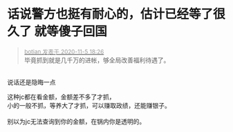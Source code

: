 # 话说警方也挺有耐心的，估计已经等了很久了 就等傻子回国


<div class="quote"><blockquote><font size="2"><a href="https://www.hostloc.com/forum.php?mod=redirect&amp;goto=findpost&amp;pid=9407933&amp;ptid=762857" target="_blank"><font color="#999999">botian 发表于 2020-11-5 18:26</font></a></font><br />
毕竟抓到就是几千万的进帐，够全局改善福利待遇了。</blockquote></div><br />
说话还是隐晦一点

这种jc都在看金额，金额差不多了才抓，<br />
小的一般不抓，等养大了才抓，可以赚取政绩，还能赚银子。<br />
<br />
别以为jc无法查询到你的金额，在锅内你是透明的。<br />

